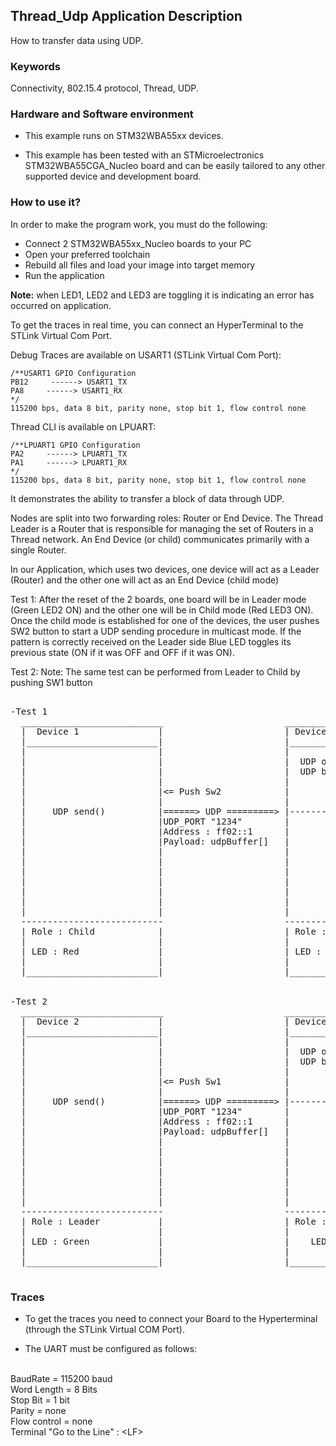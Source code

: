 ## __Thread_Udp Application Description__

How to transfer data using UDP.

### __Keywords__

Connectivity, 802.15.4 protocol, Thread, UDP.

### __Hardware and Software environment__

* This example runs on STM32WBA55xx devices.  

* This example has been tested with an STMicroelectronics STM32WBA55CGA_Nucleo board and can be easily tailored to any other supported device and development board.  

### __How to use it?__

In order to make the program work, you must do the following:  
 
- Connect 2 STM32WBA55xx_Nucleo boards to your PC 
- Open your preferred toolchain 
- Rebuild all files and load your image into target memory
- Run the application   
 
**Note:** when LED1, LED2 and LED3 are toggling it is indicating an error has occurred on application. 

To get the traces in real time, you can connect an HyperTerminal to the STLink Virtual Com Port.

Debug Traces are available on USART1 (STLink Virtual Com Port):

    /**USART1 GPIO Configuration
    PB12     ------> USART1_TX
    PA8     ------> USART1_RX
    */
    115200 bps, data 8 bit, parity none, stop bit 1, flow control none


Thread CLI is available on LPUART:

    /**LPUART1 GPIO Configuration    
    PA2     ------> LPUART1_TX
    PA1     ------> LPUART1_RX 
    */
    115200 bps, data 8 bit, parity none, stop bit 1, flow control none 
 
It demonstrates the ability to transfer a block of data through UDP.
 
Nodes are split into two forwarding roles: Router or End Device.
The Thread Leader is a Router that is responsible for managing the set of Routers in a 
Thread network. An End Device (or child) communicates primarily with a single Router. 

In our Application, which uses two devices, one device will act as a Leader (Router) 
and the other one will act as an End Device (child mode)
 
Test 1:
After the reset of the 2 boards, one board will be in Leader mode (Green LED2 ON) and 
the other one will be in Child mode (Red LED3 ON).
Once the child mode is established for one of the devices, the user pushes SW2 button
to start a UDP sending procedure in multicast mode.
If the pattern is correctly received on the Leader side Blue LED toggles its previous
state (ON if it was OFF and OFF if it was ON).

Test 2:
Note: The same test can be performed from Leader to Child by pushing SW1 button 
 
<pre>

-Test 1
  ___________________________                       ___________________________
  |  Device 1               |                       | Device 2                |
  |_________________________|                       |_________________________|  
  |                         |                       |                         |
  |                         |                       |  UDP open socket        |
  |                         |                       |  UDP bind to UDP_PORT   |
  |                         |                       |                         |
  |                         |<= Push Sw2            |                         |
  |                         |                       |                         |
  |     UDP send()          |======> UDP =========> |-------------            |
  |                         |UDP_PORT "1234"        |             |           |
  |                         |Address : ff02::1      |             |           |
  |                         |Payload: udpBuffer[]   |             |           |
  |                         |                       |             v           |
  |                         |                       |        UDP Receive ()   |
  |                         |                       |             |           |
  |                         |                       |             |           |
  |                         |                       |             v           |
  |                         |                       |        Blue Led TOGGLES |
  |                         |                       |                         |
  ---------------------------                       ---------------------------
  | Role : Child            |                       | Role : Leader           |
  |                         |                       |                         |
  | LED : Red               |                       | LED : Green             |
  |                         |                       |                         |
  |_________________________|                       |_________________________|


-Test 2
  ___________________________                       ___________________________
  |  Device 2               |                       | Device 1                |
  |_________________________|                       |_________________________|  
  |                         |                       |                         |
  |                         |                       |  UDP open socket        |
  |                         |                       |  UDP bind to UDP_PORT   |
  |                         |                       |                         |
  |                         |<= Push Sw1            |                         |
  |                         |                       |                         |
  |     UDP send()          |======> UDP =========> |-------------            |
  |                         |UDP_PORT "1234"        |             |           |
  |                         |Address : ff02::1      |             |           |
  |                         |Payload: udpBuffer[]   |             |           |
  |                         |                       |             v           |
  |                         |                       |        UDP Receive ()   |
  |                         |                       |             |           |
  |                         |                       |             |           |
  |                         |                       |             v           |
  |                         |                       |        Blue Led TOGGLES |
  |                         |                       |                         |
  ---------------------------                       ---------------------------
  | Role : Leader           |                       | Role : Child            |
  |                         |                       |                         |
  | LED : Green             |                       |    LED : Red            |
  |                         |                       |                         |
  |_________________________|                       |_________________________|
  
</pre> 

### __Traces__

* To get the traces you need to connect your Board to the Hyperterminal (through the STLink Virtual COM Port).  

* The UART must be configured as follows:  
<br>
BaudRate       = 115200 baud</br>
Word Length    = 8 Bits</br>
Stop Bit       = 1 bit</br>
Parity         = none</br>
Flow control   = none</br>
Terminal   "Go to the Line" : &lt;LF&gt;  





